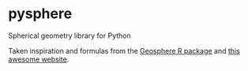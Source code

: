 # pysphere
Spherical geometry library for Python

Taken inspiration and formulas from the [Geosphere R package](http://cran.r-project.org/web/packages/geosphere/index.html) and [this
awesome website](http://www.movable-type.co.uk/scripts/latlong.html).
